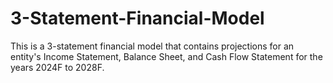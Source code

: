 # 3-Statement-Financial-Model
This is a 3-statement financial model that contains projections for an entity's Income Statement, Balance Sheet, and Cash Flow Statement for the years 2024F to 2028F.
